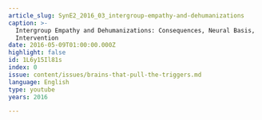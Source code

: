 ```yaml
---
article_slug: SynE2_2016_03_intergroup-empathy-and-dehumanizations
caption: >-
  Intergroup Empathy and Dehumanizations: Consequences, Neural Basis,
  Intervention
date: 2016-05-09T01:00:00.000Z
highlight: false
id: 1L6y15Il81s
index: 0
issue: content/issues/brains-that-pull-the-triggers.md
language: English
type: youtube
years: 2016

---
```

